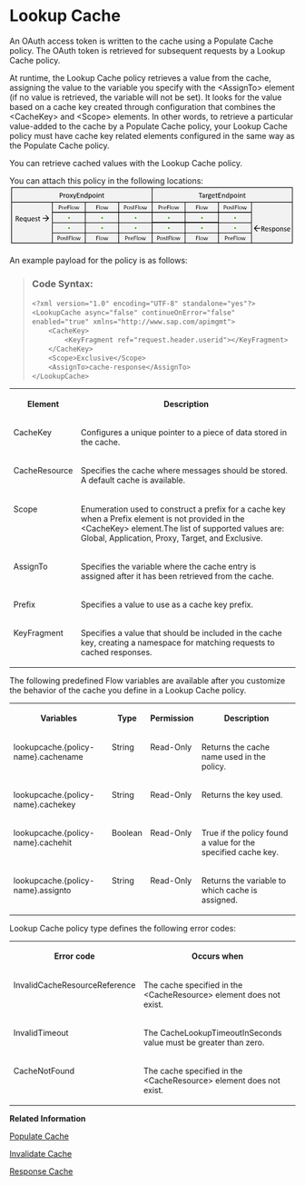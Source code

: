 <!-- loiodcb15076cbdf4ae198df8525732355c8 -->

# Lookup Cache

An OAuth access token is written to the cache using a Populate Cache policy. The OAuth token is retrieved for subsequent requests by a Lookup Cache policy.

At runtime, the Lookup Cache policy retrieves a value from the cache, assigning the value to the variable you specify with the <AssignTo\> element \(if no value is retrieved, the variable will not be set\). It looks for the value based on a cache key created through configuration that combines the <CacheKey\> and <Scope\> elements. In other words, to retrieve a particular value-added to the cache by a Populate Cache policy, your Lookup Cache policy must have cache key related elements configured in the same way as the Populate Cache policy.

You can retrieve cached values with the Lookup Cache policy.

You can attach this policy in the following locations: ![](images/Flow_policy_116062b.png)

An example payload for the policy is as follows:

> ### Code Syntax:  
> ```
> <?xml version="1.0" encoding="UTF-8" standalone="yes"?>
> <LookupCache async="false" continueOnError="false" enabled="true" xmlns="http://www.sap.com/apimgmt">
>     <CacheKey>
>         <KeyFragment ref="request.header.userid"></KeyFragment>
>     </CacheKey>
>     <Scope>Exclusive</Scope>
>     <AssignTo>cache-response</AssignTo>
> </LookupCache>
> 
> ```


<table>
<tr>
<th valign="top">

**Element**

</th>
<th valign="top">

**Description**

</th>
</tr>
<tr>
<td valign="top">

CacheKey

</td>
<td valign="top">

Configures a unique pointer to a piece of data stored in the cache.

</td>
</tr>
<tr>
<td valign="top">

CacheResource

</td>
<td valign="top">

Specifies the cache where messages should be stored. A default cache is available.

</td>
</tr>
<tr>
<td valign="top">

Scope

</td>
<td valign="top">

Enumeration used to construct a prefix for a cache key when a Prefix element is not provided in the <CacheKey\> element.The list of supported values are: Global, Application, Proxy, Target, and Exclusive.

</td>
</tr>
<tr>
<td valign="top">

AssignTo

</td>
<td valign="top">

Specifies the variable where the cache entry is assigned after it has been retrieved from the cache.

</td>
</tr>
<tr>
<td valign="top">

Prefix

</td>
<td valign="top">

Specifies a value to use as a cache key prefix.

</td>
</tr>
<tr>
<td valign="top">

KeyFragment

</td>
<td valign="top">

Specifies a value that should be included in the cache key, creating a namespace for matching requests to cached responses.

</td>
</tr>
</table>

The following predefined Flow variables are available after you customize the behavior of the cache you define in a Lookup Cache policy.


<table>
<tr>
<th valign="top">

Variables

</th>
<th valign="top">

Type

</th>
<th valign="top">

Permission

</th>
<th valign="top">

Description

</th>
</tr>
<tr>
<td valign="top">

lookupcache.\{policy-name\}.cachename

</td>
<td valign="top">

String

</td>
<td valign="top">

Read-Only

</td>
<td valign="top">

Returns the cache name used in the policy.

</td>
</tr>
<tr>
<td valign="top">

lookupcache.\{policy-name\}.cachekey

</td>
<td valign="top">

String

</td>
<td valign="top">

Read-Only

</td>
<td valign="top">

Returns the key used.

</td>
</tr>
<tr>
<td valign="top">

lookupcache.\{policy-name\}.cachehit

</td>
<td valign="top">

Boolean

</td>
<td valign="top">

Read-Only

</td>
<td valign="top">

True if the policy found a value for the specified cache key.

</td>
</tr>
<tr>
<td valign="top">

lookupcache.\{policy-name\}.assignto

</td>
<td valign="top">

String

</td>
<td valign="top">

Read-Only

</td>
<td valign="top">

Returns the variable to which cache is assigned.

</td>
</tr>
</table>

Lookup Cache policy type defines the following error codes:


<table>
<tr>
<th valign="top">

Error code

</th>
<th valign="top">

Occurs when

</th>
</tr>
<tr>
<td valign="top">

InvalidCacheResourceReference

</td>
<td valign="top">

The cache specified in the <CacheResource\> element does not exist.

</td>
</tr>
<tr>
<td valign="top">

InvalidTimeout

</td>
<td valign="top">

The CacheLookupTimeoutInSeconds value must be greater than zero.

</td>
</tr>
<tr>
<td valign="top">

CacheNotFound

</td>
<td valign="top">

The cache specified in the <CacheResource\> element does not exist.

</td>
</tr>
</table>

**Related Information**  


[Populate Cache](populate-cache-17d6ad5.md "An OAuth access token is written to the cache using a Populate Cache policy. The OAuth token is retrieved for subsequent requests by a Lookup Cache policy.")

[Invalidate Cache](invalidate-cache-82fab59.md "The cache can be invalidated explicitly by specifying an HTTP header. When a request that contains the specified HTTP header is received, the cache will be flushed.")

[Response Cache](response-cache-8df3fac.md)

